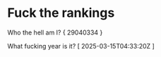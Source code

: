 # Fuck the rankings

Who the hell am I?
{ 29040334 }

What fucking year is it?
[ 2025-03-15T04:33:20Z ]
